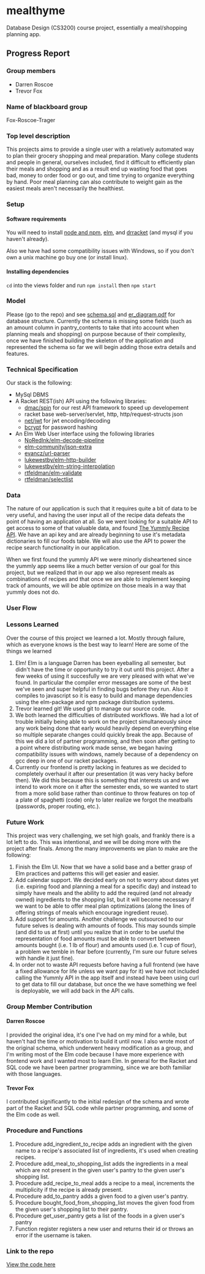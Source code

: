 # mealthyme
Database Design (CS3200) course project, essentially a meal/shopping planning app.


## Progress Report

### Group members

* Darren Roscoe
* Trevor Fox

### Name of blackboard group

Fox-Roscoe-Trager

### Top level description

This projects aims to provide a single user with a relatively automated way to plan their grocery shopping and meal preparation. Many college students and people in general, ourselves included, find it difficult to efficiently plan their meals and shopping and as a result end up wasting food that goes bad, money to order food or go out, and time trying to organize everything by hand. Poor meal planning can also contribute to weight gain as the easiest meals aren't necessarily the healthiest.

### Setup

#### Software requirements

You will need to install [node and npm](https://nodejs.org/en/), [elm](https://guide.elm-lang.org/install.html), and [drracket](https://download.racket-lang.org/) (and mysql if you haven't already).

Also we have had some compatibility issues with Windows, so if you don't own a unix machine go buy one (or install linux).

#### Installing dependencies

`cd` into the views folder and run `npm install` then `npm start`

### Model

Please (go to the repo) and see [schema.sql](https://github.com/Roscode/mealthyme/blob/master/model/schema.sql) and [er_diagram.pdf](https://github.com/Roscode/mealthyme/blob/master/model/er_diagram.pdf) for database structure. Currently the schema is missing some fields (such as an amount column in pantry_contents to take that into account when planning meals and shopping) on purpose because of their complexity, once we have finished building the skeleton of the application and represented the schema so far we will begin adding those extra details and features.


### Technical Specification

Our stack is the following:
* MySql DBMS
* A Racket REST(ish) API using the following libraries:
  + [dmac/spin](https://github.com/dmac/spin) for our rest API framework to speed up developement
  + racket base web-server/servlet, http, http/request-structs json
  + [net/jwt](https://pkgs.racket-lang.org/package/net-jwt) for jwt encoding/decoding
  + [bcrypt](https://pkgs.racket-lang.org/package/bcrypt) for password hashing
* An Elm Web User interface using the following libraries
  + [NoRedInk/elm-decode-pipeline](http://package.elm-lang.org/packages/NoRedInk/elm-decode-pipeline/3.0.0/Json-Decode-Pipeline)
  + [elm-community/json-extra]()
  + [evancz/url-parser](http://package.elm-lang.org/packages/circuithub/elm-json-extra/latest/Json-Decode-Extra)
  + [lukewestby/elm-http-builder](http://package.elm-lang.org/packages/lukewestby/elm-http-builder/latest/HttpBuilder)
  + [lukewestby/elm-string-interpolation](http://package.elm-lang.org/packages/lukewestby/elm-string-interpolate/1.0.1/String-Interpolate)
  + [rtfeldman/elm-validate](http://package.elm-lang.org/packages/rtfeldman/elm-validate/1.1.3)
  + [rtfeldman/selectlist](http://package.elm-lang.org/packages/rtfeldman/selectlist/1.0.0)

### Data

The nature of our application is such that it requires quite a bit of data to be very useful, and having the user input all of the recipe data defeats the point of having an application at all. So we went looking for a suitable API to get access to some of that valuable data, and found [The Yummly Recipe API](https://developer.yummly.com/). We have an api key and are already beginning to use it's metadata dictionaries to fill our foods table. We will also use the API to power the recipe search functionality in our application.

When we first found the yummly API we were minorly disheartened since the yummly app seems like a much better version of our goal for this project, but we realized that in our app we also represent meals as combinations of recipes and that once we are able to implement keeping track of amounts, we will be able optimize on those meals in a way that yummly does not do.

### User Flow

### Lessons Learned
Over the course of this project we learned a lot. Mostly through failure, which as everyone knows is the best way to learn! Here are some of the things we learned
1. Elm! Elm is a language Darren has been eyeballing all semester, but didn't have the time or opportunity to try it out until this project. After a few weeks of using it succesfully we are very pleased with what we've found. In particular the compiler error messages are some of the best we've seen and super helpful in finding bugs before they run. Also it compiles to javascript so it is easy to build and manage dependencies using the elm-package and npm package distribution systems.
2. Trevor learned git! We used git to manage our source code.
3. We both learned the difficulties of distributed workflows. We had a lot of trouble initially being able to work on the project simultaneously since any work being done that early would heavily depend on everything else so multiple separate changes could quickly break the app. Because of this we did a lot of partner programming, and then soon after getting to a point where distributing work made sense, we began having compatibility issues with windows, namely because of a dependency on gcc deep in one of our racket packages.
4. Currently our frontend is pretty lacking in features as we decided to completely overhaul it after our presentation (it was very hacky before then). We did this because this is something that interests us and we intend to work more on it after the semester ends, so we wanted to start from a more solid base rather than continue to throw features on top of a plate of spaghetti (code) only to later realize we forgot the meatballs (passwords, proper routing, etc.).

### Future Work

This project was very challenging, we set high goals, and frankly there is a lot left to do. This was intentional, and we will be doing more with the project after finals. Among the many improvements we plan to make are the following:
1. Finish the Elm UI. Now that we have a solid base and a better grasp of Elm practices and patterns this will get easier and easier.
2. Add calendar support. We decided early on not to worry about dates yet (i.e. expiring food and planning a meal for a specific day) and instead to simply have meals and the ability to add the required (and not already owned) ingredients to the shopping list, but it will become necessary if we want to be able to offer meal plan optimizations (along the lines of offering strings of meals which encourage ingredient reuse).
3. Add support for amounts. Another challenge we outsourced to our future selves is dealing with amounts of foods. This may sounds simple (and did to us at first) until you realize that in order to be useful the representation of food amounts must be able to convert between amounts bought (i.e. 1 lb of flour) and amounts used (i.e. 1 cup of flour), a problem we temble in fear before (currently, I'm sure our future selves with handle it just fine).
4. In order not to waste API requests before having a full frontend (we have a fixed allowance for life unless we want pay for it) we have not included calling the Yummly API in the app itself and instead have been using curl to get data to fill our database, but once the we have something we feel is deployable, we will add back in the API calls.

### Group Member Contribution

#### Darren Roscoe

I provided the original idea, it's one I've had on my mind for a while, but haven't had the time or motivation to build it until now. I also wrote most of the original schema, which underwent heavy modification as a group, and I'm writing most of the Elm code because I have more experience with frontend work and I wanted most to learn Elm. In general for the Racket and SQL code we have been partner programming, since we are both familiar with those languages.

#### Trevor Fox

I contributed significantly to the initial redesign of the schema and wrote part of the Racket and SQL code while partner programming, and some of the Elm code as well.

### Procedure and Functions

1. Procedure add_ingredient_to_recipe adds an ingredient with the given name to a recipe's associated list of ingredients, it's used when creating recipes.
2. Procedure add_meal_to_shopping_list adds the ingredients in a meal which are not present in the given user's pantry to the given user's shopping list.
3. Procedure add_recipe_to_meal adds a recipe to a meal, increments the multiplicity if the recipe is already present.
4. Procedure add_to_pantry adds a given food to a given user's pantry.
5. Procedure bought_food_from_shopping_list moves the given food from the given user's shopping list to their pantry.
6. Procedure get_user_pantry gets a list of the foods in a given user's pantry
7. Function register registers a new user and returns their id or throws an error if the username is taken.

### Link to the repo

[View the code here](https://github.com/Roscode/mealthyme)


